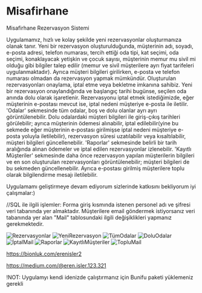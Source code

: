 # Misafirhane
Misafirhane Rezervasyon Sistemi

Uygulamamız, hızlı ve kolay şekilde yeni rezervasyonlar oluşturmanıza olanak tanır. Yeni bir rezervasyon oluşturulduğunda, müşterinin adı, soyadı, e-posta adresi, telefon numarası, tercih ettiği oda tipi, kat seçimi, oda seçimi, konaklayacak yetişkin ve çocuk sayısı, müşterinin memur mu sivil mi olduğu gibi bilgiler talep edilir (memur ve sivil müşterilere ayrı fiyat tarifeleri uygulanmaktadır). Ayrıca müşteri bilgileri girilirken, e-posta ve telefon numarası olmadan da rezervasyon yapmak mümkündür. Oluşturulan rezervasyonları onaylama, iptal etme veya bekletme imkanına sahibiz. Yeni bir rezervasyon onaylandığında ve başlangıç tarihi bugünse, seçilen oda anında dolu olarak işaretlenir. Rezervasyonu iptal etmek istediğimizde, eğer müşterinin e-postası mevcut ise, iptal nedeni müşteriye e-posta ile iletilir. 'Odalar' sekmesinde tüm odalar, boş ve dolu olanlar ayrı ayrı görüntülenebilir. Dolu odalardaki müşteri bilgileri ile giriş-çıkış tarihleri görülebilir; ayrıca müşterinin ödemesi alınabilir, iptal edilebilir(yine bu sekmede eğer müşterinin e-postası girilmişse iptal nedeni müşteriye e-posta yoluyla iletilebilir), rezervasyon süresi uzatılabilir veya kısaltılabilir, müşteri bilgileri güncellenebilir. 'Raporlar' sekmesinde belirli bir tarih aralığında alınan ödemeler ve iptal edilen rezervasyonlar izlenebilir. 'Kayıtlı Müşteriler' sekmesinde daha önce rezervasyon yapılan müşterilerin bilgileri ve en son oluşturulan rezervasyonları görüntülenebilir; müşteri bilgileri de bu sekmeden güncellenebilir. Ayrıca e-postası girilmiş müşterilere toplu olarak bilgilendirme mesajı iletilebilir.

Uygulamamı geliştirmeye devam ediyorum sizlerinde katkısını bekliyorum iyi çalışmalar:)

//SQL ile ilgili işlemler:
Forma giriş kısmında istenen personel adı ve şifresi veri tabanında yer almaktadır.
Müşterilere email göndermek istiyorsanız veri tabanında yer alan "Mail" tablosundaki ilgili değişiklikleri yapmanız gerekmektedir.

![Rezervasyonlar](https://github.com/merenisler/Misafirhane/assets/142229251/85470a3d-baf2-417a-bc0c-ba8ec2af0aff)
![YeniRezervasyon](https://github.com/merenisler/Misafirhane/assets/142229251/8cbc18e0-cec0-41ee-a41b-0fda6a59d8d2)
![TümOdalar](https://github.com/merenisler/Misafirhane/assets/142229251/0f575e3f-1aa4-401b-9a09-103b75df4a8f)
![DoluOdalar](https://github.com/merenisler/Misafirhane/assets/142229251/fecb9317-a765-497f-bc96-26b8647ef62e)
![İptalMail](https://github.com/merenisler/Misafirhane/assets/142229251/e05b42fb-25cd-4f9d-8379-10b116a1f0b9)
![Raporlar](https://github.com/merenisler/Misafirhane/assets/142229251/9a5e7d71-d804-4ceb-b166-65c681ccd3f6)
![KayıtlıMüşteriler](https://github.com/merenisler/Misafirhane/assets/142229251/ba17e13a-adc7-4a2b-b165-5f6fc3658724)
![TopluMail](https://github.com/merenisler/Misafirhane/assets/142229251/7a2c6ca0-e235-4c6d-9fef-9e9b2dbf7116)

https://bionluk.com/erenisler2

https://medium.com/@eren.isler.123.321

!NOT: Uygulamyı kendi idenizde çalıştırmanız için Bunifu paketi yüklemeniz gerekli
